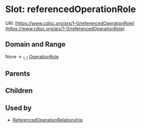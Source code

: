 
# Slot: referencedOperationRole




URI: [https://www.cdisc.org/ars/1-0/referencedOperationRole](https://www.cdisc.org/ars/1-0/referencedOperationRole)


## Domain and Range

None &#8594;  <sub>1..1</sub> [OperationRole](OperationRole.md)

## Parents


## Children


## Used by

 * [ReferencedOperationRelationship](ReferencedOperationRelationship.md)

